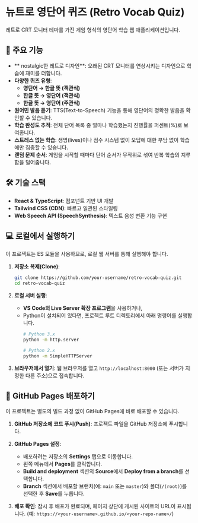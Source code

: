 # 뉴트로 영단어 퀴즈 (Retro Vocab Quiz)

레트로 CRT 모니터 테마를 가진 게임 형식의 영단어 학습 웹 애플리케이션입니다.

## 🚀 주요 기능

- ** nostalgic한 레트로 디자인**: 오래된 CRT 모니터를 연상시키는 디자인으로 학습에 재미를 더합니다.
- **다양한 퀴즈 유형**:
    - **영단어 → 한글 뜻 (객관식)**
    - **한글 뜻 → 영단어 (객관식)**
    - **한글 뜻 → 영단어 (주관식)**
- **원어민 발음 듣기**: TTS(Text-to-Speech) 기능을 통해 영단어의 정확한 발음을 확인할 수 있습니다.
- **학습 완성도 추적**: 전체 단어 목록 중 얼마나 학습했는지 진행률을 퍼센트(%)로 보여줍니다.
- **스트레스 없는 학습**: 생명(lives)이나 점수 시스템 없이 오답에 대한 부담 없이 학습에만 집중할 수 있습니다.
- **랜덤 문제 순서**: 게임을 시작할 때마다 단어 순서가 무작위로 섞여 반복 학습의 지루함을 덜어줍니다.

## 🛠️ 기술 스택

- **React & TypeScript**: 컴포넌트 기반 UI 개발
- **Tailwind CSS (CDN)**: 빠르고 일관된 스타일링
- **Web Speech API (SpeechSynthesis)**: 텍스트 음성 변환 기능 구현

## 💻 로컬에서 실행하기

이 프로젝트는 ES 모듈을 사용하므로, 로컬 웹 서버를 통해 실행해야 합니다.

1.  **저장소 복제(Clone)**:
    ```bash
    git clone https://github.com/your-username/retro-vocab-quiz.git
    cd retro-vocab-quiz
    ```

2.  **로컬 서버 실행**:
    - **VS Code의 Live Server 확장 프로그램**을 사용하거나,
    - Python이 설치되어 있다면, 프로젝트 루트 디렉토리에서 아래 명령어를 실행합니다.
      ```bash
      # Python 3.x
      python -m http.server
      
      # Python 2.x
      python -m SimpleHTTPServer
      ```

3.  **브라우저에서 열기**:
    웹 브라우저를 열고 `http://localhost:8000` (또는 서버가 지정한 다른 주소)으로 접속합니다.

## 🚀 GitHub Pages 배포하기

이 프로젝트는 별도의 빌드 과정 없이 GitHub Pages에 바로 배포할 수 있습니다.

1.  **GitHub 저장소에 코드 푸시(Push)**:
    프로젝트 파일을 GitHub 저장소에 푸시합니다.

2.  **GitHub Pages 설정**:
    -   배포하려는 저장소의 **Settings** 탭으로 이동합니다.
    -   왼쪽 메뉴에서 **Pages**를 클릭합니다.
    -   **Build and deployment** 섹션의 **Source**에서 **Deploy from a branch**를 선택합니다.
    -   **Branch** 섹션에서 배포할 브랜치(예: `main` 또는 `master`)와 폴더(`/(root)`)를 선택한 후 **Save**를 누릅니다.

3.  **배포 확인**:
    잠시 후 배포가 완료되며, 페이지 상단에 게시된 사이트의 URL이 표시됩니다. (예: `https://<your-username>.github.io/<your-repo-name>/`)